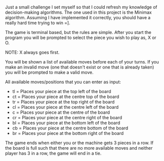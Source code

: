 Just a small challenge I set myself so that I could refresh my knowledge of decision-making algorithms. The one used
in this project is the Minimax algorithm. Assuming I have implemented it correctly, you should have a really hard time
trying to win =].

The game is terminal based, but the rules are simple. After you start the program you will be prompted to select the
piece you wish to play as, X or O. 

NOTE: X always goes first. 

You will be shown a list of available moves before each of your turns. If you make an invalid move (one that doesn't 
exist or one that is already taken) you will be prompted to make a valid move.

All available moves/positions that you can enter as input:
- tl = Places your piece at the top left of the board
- ct = Places your piece at the centre top of the board
- tr = Places your piece at the top right of the board
- cl = Places your piece at the centre left of the board
- c = Places your piece at the centre of the board
- cr = Places your piece at the centre right of the board
- bl = Places your piece at the bottom left of the board
- cb = Places your piece at the centre bottom of the board
- br = Places your piece at the bottom right of the board

The game ends when either you or the machine gets 3 pieces in a row. If the board is full such that there are no more 
available moves and neither player has 3 in a row, the game will end in a tie.